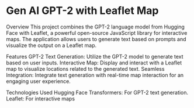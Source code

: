 # Gen AI GPT-2 with Leaflet Map

Overview
This project combines the GPT-2 language model from Hugging Face with Leaflet, a powerful open-source JavaScript library for interactive maps. The application allows users to generate text based on prompts and visualize the output on a Leaflet map.

Features
GPT-2 Text Generation: Utilize the GPT-2 model to generate text based on user inputs.
Interactive Map: Display and interact with a Leaflet map to visualize locations related to the generated text.
Seamless Integration: Integrate text generation with real-time map interaction for an engaging user experience.

Technologies Used
Hugging Face Transformers: For GPT-2 text generation.
Leaflet: For interactive maps
